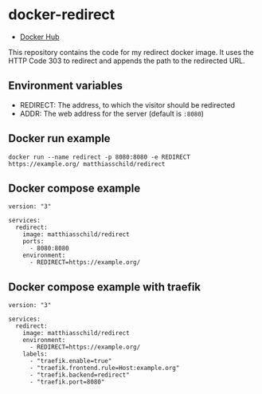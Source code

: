 # docker-redirect

- [Docker Hub](https://hub.docker.com/r/matthiasschild/redirect)

This repository contains the code for my redirect docker image.
It uses the HTTP Code 303 to redirect and appends the path to the redirected URL.

## Environment variables

- REDIRECT: The address, to which the visitor should be redirected
- ADDR: The web address for the server (default is `:8080`)

## Docker run example

    docker run --name redirect -p 8080:8080 -e REDIRECT https://example.org/ matthiasschild/redirect

## Docker compose example

    version: "3"

    services:
      redirect:
        image: matthiasschild/redirect
        ports:
          - 8080:8080
        environment:
          - REDIRECT=https://example.org/

## Docker compose example with traefik

    version: "3"

    services:
      redirect:
        image: matthiasschild/redirect
        environment:
          - REDIRECT=https://example.org/
        labels:
          - "traefik.enable=true"
          - "traefik.frontend.rule=Host:example.org"
          - "traefik.backend=redirect"
          - "traefik.port=8080"